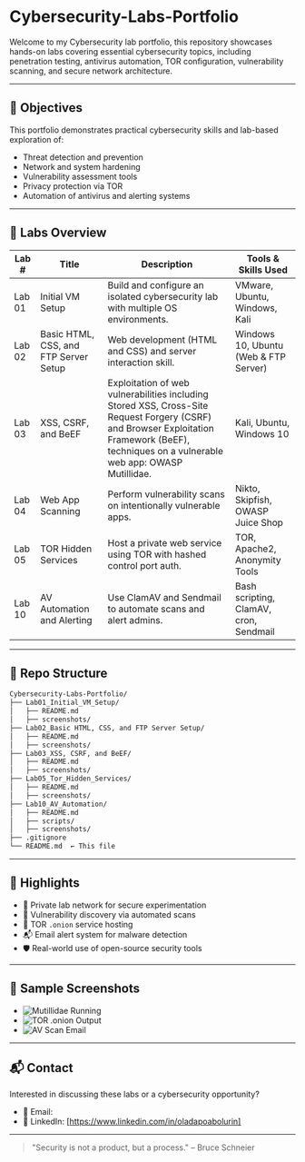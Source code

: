 # Cybersecurity-Labs-Portfolio

Welcome to my Cybersecurity lab portfolio, this repository showcases hands-on labs covering essential cybersecurity topics, including penetration testing, antivirus automation, TOR configuration, vulnerability scanning, and secure network architecture.

---

## 🎯 Objectives
This portfolio demonstrates practical cybersecurity skills and lab-based exploration of:
- Threat detection and prevention
- Network and system hardening
- Vulnerability assessment tools
- Privacy protection via TOR
- Automation of antivirus and alerting systems

---

## 📘 Labs Overview

| Lab # | Title                                  | Description                                                                                      | Tools & Skills Used             |
|-------|----------------------------------------|--------------------------------------------------------------------------------------------------|----------------------------------|
| Lab 01 | Initial VM Setup                      | Build and configure an isolated cybersecurity lab with multiple OS environments.                 | VMware, Ubuntu, Windows, Kali|
| Lab 02 | Basic HTML, CSS, and FTP Server Setup | Web development (HTML and CSS) and server interaction skill.                                     | Windows 10, Ubuntu (Web & FTP Server) |
| Lab 03 | XSS, CSRF, and BeEF                   | Exploitation of web vulnerabilities including Stored XSS, Cross-Site Request Forgery (CSRF) and Browser Exploitation Framework (BeEF), techniques on a vulnerable web app: OWASP Mutillidae. | Kali, Ubuntu, Windows 10 |
| Lab 04 | Web App Scanning                      | Perform vulnerability scans on intentionally vulnerable apps.                                    | Nikto, Skipfish, OWASP Juice Shop |
| Lab 05 | TOR Hidden Services                   | Host a private web service using TOR with hashed control port auth.                              | TOR, Apache2, Anonymity Tools   |
| Lab 10 | AV Automation and Alerting            | Use ClamAV and Sendmail to automate scans and alert admins.                                      | Bash scripting, ClamAV, cron, Sendmail |

---

## 📁 Repo Structure

```bash
Cybersecurity-Labs-Portfolio/
├── Lab01_Initial_VM_Setup/
│   ├── README.md
│   ├── screenshots/
├── Lab02_Basic HTML, CSS, and FTP Server Setup/
│   ├── README.md
│   ├── screenshots/
├── Lab03_XSS, CSRF, and BeEF/
│   ├── README.md
│   ├── screenshots/
├── Lab05_Tor_Hidden_Services/
│   ├── README.md
│   ├── screenshots/
├── Lab10_AV_Automation/
│   ├── README.md
│   ├── scripts/
│   ├── screenshots/
├── .gitignore
└── README.md  ← This file
```

---

## 🚀 Highlights

- 🔐 Private lab network for secure experimentation
- 🧠 Vulnerability discovery via automated scans
- 🧅 TOR `.onion` service hosting
- 📬 Email alert system for malware detection
- 🛡️ Real-world use of open-source security tools

---

## 📸 Sample Screenshots

- ![Mutillidae Running](<Lab01_Initial_VM_Setup/Screenshots/mutillidae_access_from_kali.png>)
- ![TOR .onion Output](Lab05_Tor_Hidden_Services/screenshots/onion-url.png)
- ![AV Scan Email](Lab10_AV_Automation/screenshots/clamav-alert-email.png)

---

## 📬 Contact

Interested in discussing these labs or a cybersecurity opportunity?

- 📧 Email: 
- 🔗 LinkedIn: [https://www.linkedin.com/in/oladapoabolurin]

---

> "Security is not a product, but a process." – Bruce Schneier
 
